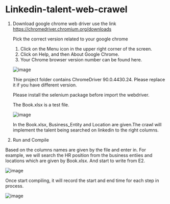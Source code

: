 # Linkedin-talent-web-crawel
1. Download google chrome web driver use the link
https://chromedriver.chromium.org/downloads

      Pick the correct version related to your google chrome
      1. Click on the Menu icon in the upper right corner of the screen.
      2. Click on Help, and then About Google Chrome.
      3. Your Chrome browser version number can be found here.
      
      ![image](https://user-images.githubusercontent.com/46506718/118541122-357cf300-b706-11eb-8d18-aa707a523031.png)
         
      Thie project folder contains ChromeDriver 90.0.4430.24. Please replace it if you have different version.
      
      Please install the selenium package before import the webdriver.
      
      The Book.xlsx is a test file.
      
      ![image](https://user-images.githubusercontent.com/46506718/118702848-4d1daf80-b7ca-11eb-83fc-8b0fd0eacd34.png)
      
      In the Book.xlsx, Business_Entity and Location are given.The crawl will implement the talent being searched on linkedin to the right columns.

2. Run and Compile

Based on the columns names are given by the file and enter in. For example, we will search the HR position from the business entiies and locations which are given by Book.xlsx. And start to write from E2. 

![image](https://user-images.githubusercontent.com/46506718/118705241-d7ffa980-b7cc-11eb-8af7-88b7af468d15.png)

Once start compiling, it will record the start and end time for each step in process.

![image](https://user-images.githubusercontent.com/46506718/118705289-e9e14c80-b7cc-11eb-8ea2-1174a50ee9cf.png)

      
